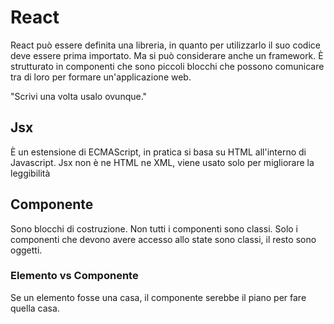 # React
React può essere definita una libreria, in quanto per utilizzarlo il suo codice deve essere prima importato.
Ma si può considerare anche un framework.
È strutturato in componenti che sono piccoli blocchi che possono comunicare tra di loro per formare un'applicazione web.

"Scrivi una volta usalo ovunque."

## Jsx
È un estensione di ECMAScript, in pratica si basa su HTML all'interno di Javascript.
Jsx non è ne HTML ne XML, viene usato solo per migliorare la leggibilità 

## Componente
Sono blocchi di costruzione.
Non tutti i componenti sono classi.
Solo i componenti che devono avere accesso allo state sono classi, il resto sono oggetti.

### Elemento vs Componente
Se un elemento fosse una casa, il componente serebbe il piano per fare quella casa.